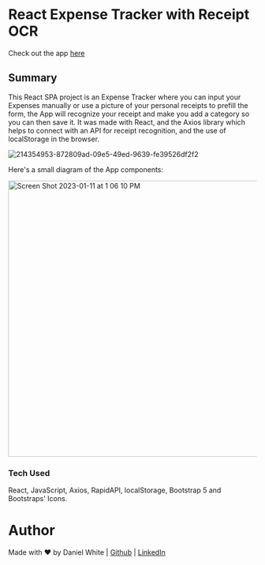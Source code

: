 # React Expense Tracker with Receipt OCR



Check out the app <a href="https://astounding-queijadas-e6cbe7.netlify.app/" target="_blank">here</a>




## Summary
This React SPA project is an Expense Tracker where you can input your Expenses manually or use a picture of your personal receipts to prefill the form, the App will recognize your receipt and make you add a category so you can then save it. It was made with React, and the Axios library which helps to connect with an API for receipt recognition, and the use of localStorage in the browser.



![214354953-872809ad-09e5-49ed-9639-fe39526df2f2](https://github.com/daniel-maxwell/React-Expense-Tracker/assets/66431847/dcc1775a-8702-416e-a3a5-bf4fda692e5b)



Here's a small diagram of the App components:



<img width="560" style="center" alt="Screen Shot 2023-01-11 at 1 06 10 PM" src="https://github.com/daniel-maxwell/React-Expense-Tracker/assets/66431847/cffa313c-8897-4c84-9af0-4b3afca242e5">


### Tech Used
React, JavaScript, Axios, RapidAPI, localStorage, Bootstrap 5 and Bootstraps' Icons.


Author
======
Made with ❤ by Daniel White | [Github](https://github.com/daniel-maxwell) | [LinkedIn](https://www.linkedin.com/in/daniel-maxwell-white/)
